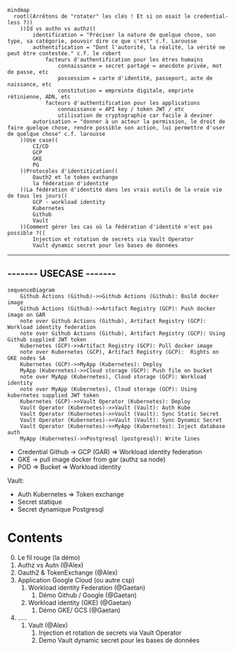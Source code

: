 ```mermaid
mindmap
  root((Arrêtons de "rotater" les clés ! Et si on osait le credential-less ?))
    ))Id vs authn vs authz((
        identification = "Préciser la nature de quelque chose, son type, sa catégorie, pouvoir dire ce que c'est" c.f. Larousse
        authentification = "Dont l'autorité, la réalité, la vérité ne peut être contestée." c.f. le robert
            facteurs d'authentification pour les êtres humains
                connaissance = secret partagé = anecdote privée, mot de passe, etc
                possession = carte d'identité, passeport, acte de naissance, etc
                constitution = empreinte digitale, emprinte rétinienne, ADN, etc
            facteurs d'authentification pour les applications
                connaissance = API key / token JWT / etc
                utilisation de cryptographie car facile à deviner
        autorisation = "donner à un acteur la permission, le droit de faire quelque chose, rendre possible son action, lui permettre d'user de quelque chose" c.f. larousse
    ))Use case((
        CI/CD
        GCP
        GKE
        PG
    ))Protocoles d'identitication((
        Oauth2 et le token exchange
        la fédération d'identité
    ))La fédération d'identité dans les vrais outils de la vraie vie de tous les jours((
        GCP - workload identity
        Kubernetes
        Github
        Vault
    ))Comment gérer les cas où la fédération d'identité n'est pas possible ?((
        Injection et rotation de secrets via Vault Operator
        Vault dynamic secret pour les bases de données
```

-----------------------
------- USECASE -------
-----------------------


```mermaid
sequenceDiagram
    Github Actions (Github)->>Github Actions (Github): Build docker image
    Github Actions (Github)->>Artifact Registry (GCP): Push docker image on GAR
    note over Github Actions (Github), Artifact Registry (GCP): Workload identity federation
    note over Github Actions (Github), Artifact Registry (GCP): Using Github supplied JWT token
    Kubernetes (GCP)->>Artifact Registry (GCP): Pull docker image
    note over Kubernetes (GCP), Artifact Registry (GCP):  Rights on GKE nodes SA
    Kubernetes (GCP)->>MyApp (Kubernetes): Deploy
    MyApp (Kubernetes)->>Cloud storage (GCP): Push file on bucket
    note over MyApp (Kubernetes), Cloud storage (GCP): Workload identity
    note over MyApp (Kubernetes), Cloud storage (GCP): Using kubernetes supplied JWT token
    Kubernetes (GCP)->>Vault Operator (Kubernetes): Deploy
    Vault Operator (Kubernetes)->>Vault (Vault): Auth Kube
    Vault Operator (Kubernetes)->>Vault (Vault): Sync Static Secret
    Vault Operator (Kubernetes)->>Vault (Vault): Sync Dynamic Secret
    Vault Operator (Kubernetes)->>MyApp (Kubernetes): Inject database auth
    MyApp (Kubernetes)->>Postgresql (postgresql): Write lines
```

- Credential Github -> GCP (GAR) => Workload identity federation
- GKE -> pull image docker from gar (authz sa node)
- POD => Bucket => Workload identity

Vault:
- Auth Kubernetes => Token exchange
- Secret statique
- Secret dynamique Postgresql


# Contents

0. Le fil rouge (la démo)
1. Authz vs Autn  (@Alex)
2. Oauth2 & TokenExchange (@Alex)
3. Application Google Cloud (ou autre csp)
    1. Workload identity Federation  (@Gaetan)
        1. Démo Github / Google (@Gaetan)
    2. Workload identity (GKE) (@Gaetan)
        1. Démo GKE/ GCS (@Gaetan)
4. .....
    1. Vault (@Alex)
        1. Injection et rotation de secrets via Vault Operator
        2. Demo Vault dynamic secret pour les bases de données
